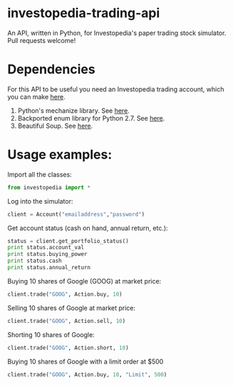 # investopedia-trading-api
An API, written in Python, for Investopedia's paper trading stock simulator.
Pull requests welcome!

# Dependencies

For this API to be useful you need an Investopedia trading account,
which you can make [here](http://www.investopedia.com/simulator/).

1. Python's mechanize library. See [here](http://wwwsearch.sourceforge.net/mechanize/).
2. Backported enum library for Python 2.7. See [here](https://pypi.python.org/pypi/enum34/).
3. Beautiful Soup. See [here](http://www.crummy.com/software/BeautifulSoup/bs4/doc/).


# Usage examples:

Import all the classes:
```python
from investopedia import *
```

Log into the simulator:
```python
client = Account("emailaddress","password")
```

Get account status (cash on hand, annual return, etc.):
```python
status = client.get_portfolio_status()
print status.account_val
print status.buying_power
print status.cash
print status.annual_return
```

Buying 10 shares of Google (GOOG) at market price:
```python
client.trade("GOOG", Action.buy, 10)
```

Selling 10 shares of Google at market price:
```python
client.trade("GOOG", Action.sell, 10)
```

Shorting 10 shares of Google:
```python
client.trade("GOOG", Action.short, 10)
```

Buying 10 shares of Google with a limit order at $500
```python
client.trade("GOOG", Action.buy, 10, "Limit", 500)
```
